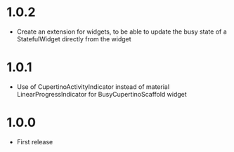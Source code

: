 # 1.0.2
- Create an extension for widgets, to be able to update the busy state of a StatefulWidget directly from the widget

# 1.0.1
- Use of CupertinoActivityIndicator instead of material LinearProgressIndicator for BusyCupertinoScaffold widget

# 1.0.0
- First release